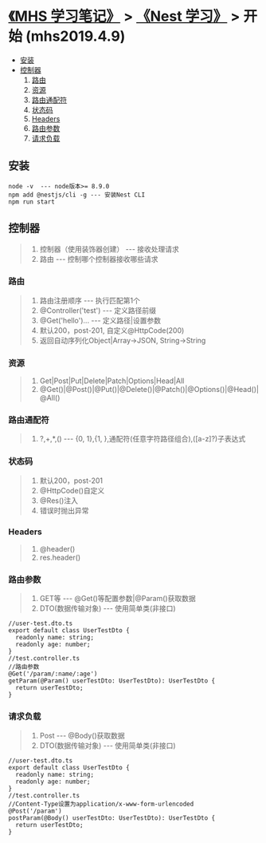# [《MHS 学习笔记》] > [《Nest 学习》] > 开始 (mhs2019.4.9)

- [安装]
- [控制器]
  1. [路由]
  2. [资源]
  3. [路由通配符]
  4. [状态码]
  5. [Headers]
  6. [路由参数]
  7. [请求负载]
  

## <span id="install">安装</span>
```
node -v  --- node版本>= 8.9.0
npm add @nestjs/cli -g --- 安装Nest CLI
npm run start
```

## <span id="controllers">控制器</span>
> 1. 控制器（使用装饰器创建） --- 接收处理请求
> 2. 路由 --- 控制哪个控制器接收哪些请求

### <span id="controllers-routing">路由</span>
> 1. 路由注册顺序 --- 执行匹配第1个
> 2. @Controller('test') --- 定义路径前缀
> 3. @Get('hello')... --- 定义路径|设置参数
> 4. 默认200，post-201, 自定义@HttpCode(200)
> 5. 返回自动序列化Object|Array->JSON, String->String

### <span id="controllers-resources">资源</span>
> 1. Get|Post|Put|Delete|Patch|Options|Head|All
> 2. @Get()|@Post()|@Put()|@Delete()|@Patch()|@Options()|@Head()|@All()

### <span id="controllers-route-wildcards">路由通配符</span>
> 1. ?,+,*,() --- {0, 1},{1, },通配符(任意字符路径组合),([a-z]?)子表达式

### <span id="controllers-status-code">状态码</span>
> 1. 默认200，post-201
> 2. @HttpCode()自定义
> 3. @Res()注入
> 4. 错误时抛出异常

### <span id="controllers-headers">Headers</span>
> 1. @header() 
> 2. res.header()

### <span id="controllers-route-parameters">路由参数</span>
> 1. GET等 --- @Get()等配置参数|@Param()获取数据
> 2. DTO(数据传输对象)  ---  使用简单类(非接口)
```
//user-test.dto.ts
export default class UserTestDto {
  readonly name: string;
  readonly age: number;
}
//test.controller.ts
//路由参数
@Get('/param/:name/:age')
getParam(@Param() userTestDto: UserTestDto): UserTestDto {
  return userTestDto;
}
```

### <span id="controllers-request-payloads">请求负载</span>
> 1. Post --- @Body()获取数据
> 2. DTO(数据传输对象)  ---  使用简单类(非接口)
```
//user-test.dto.ts
export default class UserTestDto {
  readonly name: string;
  readonly age: number;
}
//test.controller.ts
//Content-Type设置为application/x-www-form-urlencoded
@Post('/param')
postParam(@Body() userTestDto: UserTestDto): UserTestDto {
  return userTestDto;
}
```

##
[《MHS 学习笔记》]: https://mhsnet.github.io/mhsstudynotes/ "《MHS 学习笔记》"
[《Nest 学习》]: https://mhsnet.github.io/mhsstudynotes/framework/nest/index.html "《Nest 学习》"

[开始]: https://mhsnet.github.io/mhsstudynotes/framework/nest/start.html "开始"
[安装]: https://mhsnet.github.io/mhsstudynotes/framework/nest/start.html#install "安装"

[控制器]: https://mhsnet.github.io/mhsstudynotes/framework/nest/start.html#controllers "控制器"
[路由]: https://mhsnet.github.io/mhsstudynotes/framework/nest/start.html#controllers-routing "路由"
[资源]: https://mhsnet.github.io/mhsstudynotes/framework/nest/start.html#controllers-resources "资源"
[路由通配符]: https://mhsnet.github.io/mhsstudynotes/framework/nest/start.html#controllers-route-wildcards "路由通配符"
[状态码]: https://mhsnet.github.io/mhsstudynotes/framework/nest/start.html#controllers-status-code "状态码"
[Headers]: https://mhsnet.github.io/mhsstudynotes/framework/nest/start.html#controllers-headers "Headers"
[路由参数]: https://mhsnet.github.io/mhsstudynotes/framework/nest/start.html#controllers-route-parameters "路由参数"
[请求负载]: https://mhsnet.github.io/mhsstudynotes/framework/nest/start.html#controllers-request-payloads "请求负载"